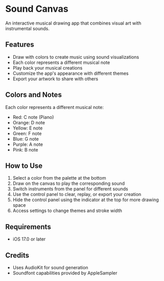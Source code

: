 # Sound Canvas

An interactive musical drawing app that combines visual art with instrumental sounds.

## Features

- Draw with colors to create music using sound visualizations
- Each color represents a different musical note
- Play back your musical creations
- Customize the app's appearance with different themes
- Export your artwork to share with others


## Colors and Notes

Each color represents a different musical note:

- Red: C note (Piano)
- Orange: D note 
- Yellow: E note 
- Green: F note 
- Blue: G note 
- Purple: A note 
- Pink: B note 

## How to Use

1. Select a color from the palette at the bottom
2. Draw on the canvas to play the corresponding sound
3. Switch instruments from the panel for different sounds
4. Use the control panel to clear, replay, or export your creation
5. Hide the control panel using the indicator at the top for more drawing space
6. Access settings to change themes and stroke width

## Requirements

- iOS 17.0 or later

## Credits

- Uses AudioKit for sound generation
- Soundfont capabilities provided by AppleSampler 
